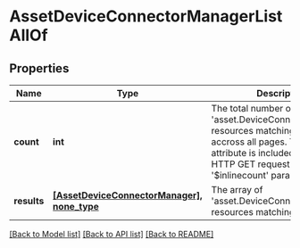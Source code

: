 # AssetDeviceConnectorManagerListAllOf

## Properties
Name | Type | Description | Notes
------------ | ------------- | ------------- | -------------
**count** | **int** | The total number of &#39;asset.DeviceConnectorManager&#39; resources matching the request, accross all pages. The &#39;Count&#39; attribute is included when the HTTP GET request includes the &#39;$inlinecount&#39; parameter. | [optional] 
**results** | [**[AssetDeviceConnectorManager], none_type**](AssetDeviceConnectorManager.md) | The array of &#39;asset.DeviceConnectorManager&#39; resources matching the request. | [optional] 

[[Back to Model list]](../README.md#documentation-for-models) [[Back to API list]](../README.md#documentation-for-api-endpoints) [[Back to README]](../README.md)


